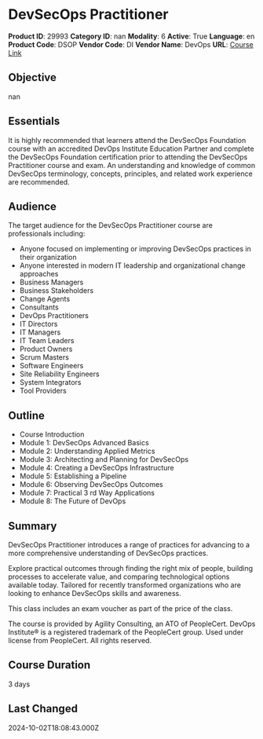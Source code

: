 # DevSecOps Practitioner

**Product ID**: 29993
**Category ID**: nan
**Modality**: 6
**Active**: True
**Language**: en
**Product Code**: DSOP
**Vendor Code**: DI
**Vendor Name**: DevOps
**URL**: [Course Link](https://www.fastlaneus.com/course/devops-dsop)

## Objective
nan

## Essentials
It is highly recommended that learners attend the DevSecOps Foundation course with an accredited DevOps Institute Education Partner and complete the DevSecOps Foundation certification prior to attending the DevSecOps Practitioner course and exam. An understanding and knowledge of common DevSecOps terminology, concepts, principles, and related work experience are recommended.

## Audience
The target audience for the DevSecOps Practitioner course are professionals including:


- Anyone focused on implementing or improving DevSecOps practices in their organization
- Anyone interested in modern IT leadership and organizational change approaches
- Business Managers
- Business Stakeholders
- Change Agents
- Consultants
- DevOps Practitioners
- IT Directors
- IT Managers
- IT Team Leaders
- Product Owners
- Scrum Masters
- Software Engineers
- Site Reliability Engineers
- System Integrators
- Tool Providers

## Outline
- Course Introduction
- Module 1: DevSecOps Advanced Basics
- Module 2: Understanding Applied Metrics
- Module 3: Architecting and Planning for DevSecOps
- Module 4: Creating a DevSecOps Infrastructure
- Module 5: Establishing a Pipeline
- Module 6: Observing DevSecOps Outcomes
- Module 7: Practical 3 rd Way Applications
- Module 8: The Future of DevOps

## Summary
DevSecOps Practitioner introduces a range of practices for advancing to a more comprehensive understanding of DevSecOps practices.

Explore practical outcomes through finding the right mix of people, building processes to accelerate value, and comparing technological options available today. Tailored for recently transformed organizations who are looking to enhance DevSecOps skills and awareness.

This class includes an exam voucher as part of the price of the class.

The course is provided by Agility Consulting, an ATO of PeopleCert. DevOps Institute® is a registered trademark of the PeopleCert group. Used under license from PeopleCert. All rights reserved.

## Course Duration
3 days

## Last Changed
2024-10-02T18:08:43.000Z
